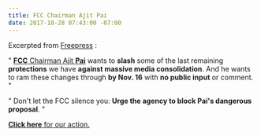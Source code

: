 ```yaml
---
title: FCC Chairman Ajit Pai
date: 2017-10-28 07:43:00 -07:00
---
```


Excerpted from [Freepress](https://www.freepress.net/?akid=6960.10679315.XYvDfN&rd=1&t=3) :

"   [**FCC** Chairman Ajit **Pai**](https://www.fcc.gov/about/leadership/ajit-pai) wants to **slash** some of the last remaining **protections** we have **against massive media consolidation**. And he wants to ram these changes through **by Nov. 16** with **no public input** or comment.  "

"   Don't let the FCC silence you: **Urge the agency to block Pai's dangerous proposal**.   "

[**Click here** for our action.](http://act.freepress.net/sign/consol_pai_ownership/?t=2&akid=6960%2E10679315%2EXYvDfN)

